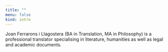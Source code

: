 ```yaml
---
title: ""
menu: false
kind: intro
---
```

Joan Ferrarons i Llagostera (BA in Translation, MA in Philosophy) is a professional translator specialising in literature, humanities as well as legal and academic documents.
